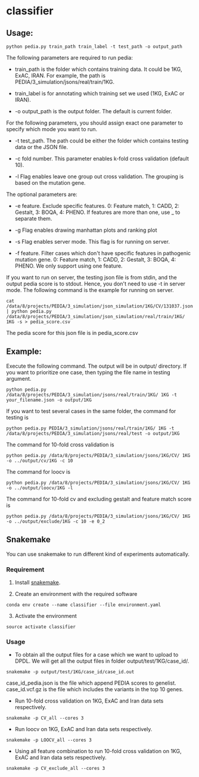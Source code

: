 # classifier
## Usage:
```
python pedia.py train_path train_label -t test_path -o output_path
```

The following parameters are required to run pedia:

* train_path is the folder which contains training data. It could be 1KG, ExAC, IRAN.
For example, the path is PEDIA/3_simulation/jsons/real/train/1KG.

* train_label is for annotating which training set we used (1KG, ExAC or IRAN).

* -o output_path is the output folder. The default is current folder.

For the following parameters, you should assign exact one parameter to specify which mode you want to run.

* -t test_path. The path could be either the folder which contains testing data or the JSON file.

* -c fold number. This parameter enables k-fold cross validation (default 10).

* -l Flag enables leave one group out cross validation. The grouping is based on the mutation gene.

The optional parameters are:

* -e feature. Exclude specific features. 0: Feature match, 1: CADD, 2: Gestalt, 3: BOQA, 4: PHENO. If features are more than one, use _ to separate them.

* -g Flag enables drawing manhattan plots and ranking plot

* -s Flag enables server mode. This flag is for running on server.

* -f feature. Filter cases which don't have specific features in pathogenic mutation gene. 0: Feature match, 1: CADD, 2: Gestalt, 3: BOQA, 4: PHENO. We only support using one feature.

If you want to run on server, the testing json file is from stdin, and the output pedia score is to stdout.
Hence, you don't need to use -t in server mode. The following command is the example for running on server.
```
cat /data/8/projects/PEDIA/3_simulation/json_simulation/1KG/CV/131037.json | python pedia.py /data/8/projects/PEDIA/3_simulation/json_simulation/real/train/1KG/ 1KG -s > pedia_score.csv
```
The pedia score for this json file is in pedia_score.csv


## Example:
Execute the following command. The output will be in output/ directory.
If you want to prioritize one case, then typing the file name in testing argument.
```
python pedia.py /data/8/projects/PEDIA/3_simulation/jsons/real/train/1KG/ 1KG -t your_filename.json -o output/1KG
```
If you want to test several cases in the same folder, the command for testing is
```
python pedia.py PEDIA/3_simulation/jsons/real/train/1KG/ 1KG -t /data/8/projects/PEDIA/3_simulation/jsons/real/test -o output/1KG
```

The command for 10-fold cross validation is
```
python pedia.py /data/8/projects/PEDIA/3_simulation/jsons/1KG/CV/ 1KG -o ../output/cv/1KG -c 10
```
The command for loocv is
```
python pedia.py /data/8/projects/PEDIA/3_simulation/jsons/1KG/CV/ 1KG -o ../output/loocv/1KG -l
```
The command for 10-fold cv and excluding gestalt and feature match score is
```
python pedia.py /data/8/projects/PEDIA/3_simulation/jsons/1KG/CV/ 1KG -o ../output/exclude/1KG -c 10 -e 0_2
```

## Snakemake

You can use snakemake to run different kind of experiments automatically.

### Requirement

1. Install [snakemake](https://snakemake.readthedocs.io/en/stable/getting_started/installation.html). 

2. Create an environment with the required software
```
conda env create --name classifier --file environment.yaml
```

3. Activate the environment
```
source activate classifier
```

### Usage
* To obtain all the output files for a case which we want to upload to DPDL. We will get all the output files in folder output/test/1KG/case_id/.
```
snakemake -p output/test/1KG/case_id/case_id.out
```
case_id_pedia.json is the file which append PEDIA scores to genelist.
case_id.vcf.gz is the file which includes the variants in the top 10 genes.


* Run 10-fold cross validation on 1KG, ExAC and Iran data sets respectively.
```
snakemake -p CV_all --cores 3
```

* Run loocv on 1KG, ExAC and Iran data sets respectively.
```
snakemake -p LOOCV_all --cores 3
```

* Using all feature combination to run 10-fold cross validation on 1KG, ExAC and Iran data sets respectively.
```
snakemake -p CV_exclude_all --cores 3
```
